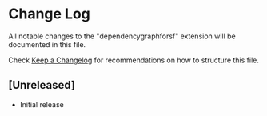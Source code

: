 # Change Log

All notable changes to the "dependencygraphforsf" extension will be documented in this file.

Check [Keep a Changelog](http://keepachangelog.com/) for recommendations on how to structure this file.

## [Unreleased]

- Initial release